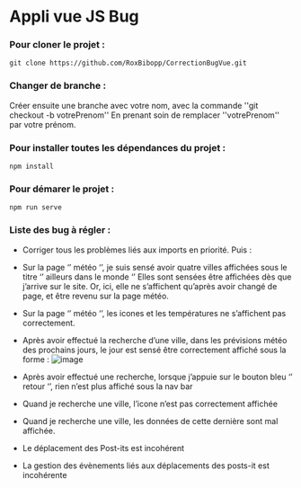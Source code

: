 # Appli vue JS Bug

### Pour cloner le projet : 
```
git clone https://github.com/RoxBibopp/CorrectionBugVue.git
```
### Changer de branche : 

Créer ensuite une branche avec votre nom, avec la commande ''git checkout -b votrePrenom''
En prenant soin de remplacer ''votrePrenom'' par votre prénom.

### Pour installer toutes les dépendances du projet : 
```
npm install
```

### Pour démarer le projet :
```
npm run serve
```


### Liste des bug à régler :
  - Corriger tous les problèmes liés aux imports en priorité. Puis :

  - Sur la page ‘’ météo ‘’, je suis sensé avoir quatre villes affichées sous le titre ‘’ ailleurs dans le monde ‘’ Elles sont sensées être affichées dès que j’arrive sur le site. Or, ici, elle ne s’affichent qu’après avoir changé de page, et être revenu sur la page météo.

  - Sur la page ‘’ météo ‘’, les icones et les températures ne s’affichent pas correctement.

  - Après avoir effectué la recherche d’une ville, dans les prévisions météo des prochains jours, 
le jour est sensé être correctement affiché sous la forme : ![image](https://github.com/user-attachments/assets/8c923d1e-b13b-498f-b3e9-50921f64e44e)

  - Après avoir effectué une recherche, lorsque j’appuie sur le bouton bleu ‘’ retour ‘’, rien n’est plus affiché sous la nav bar

  - Quand je recherche une ville, l’icone n’est pas correctement affichée

  - Quand je recherche une ville, les données de cette dernière sont mal affichée.

  - Le déplacement des Post-its est incohérent

  - La gestion des évènements liés aux déplacements des posts-it est incohérente



